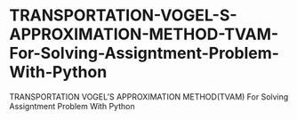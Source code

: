 # TRANSPORTATION-VOGEL-S-APPROXIMATION-METHOD-TVAM-For-Solving-Assigntment-Problem-With-Python
TRANSPORTATION VOGEL’S APPROXIMATION METHOD(TVAM) For Solving Assigntment Problem With Python
